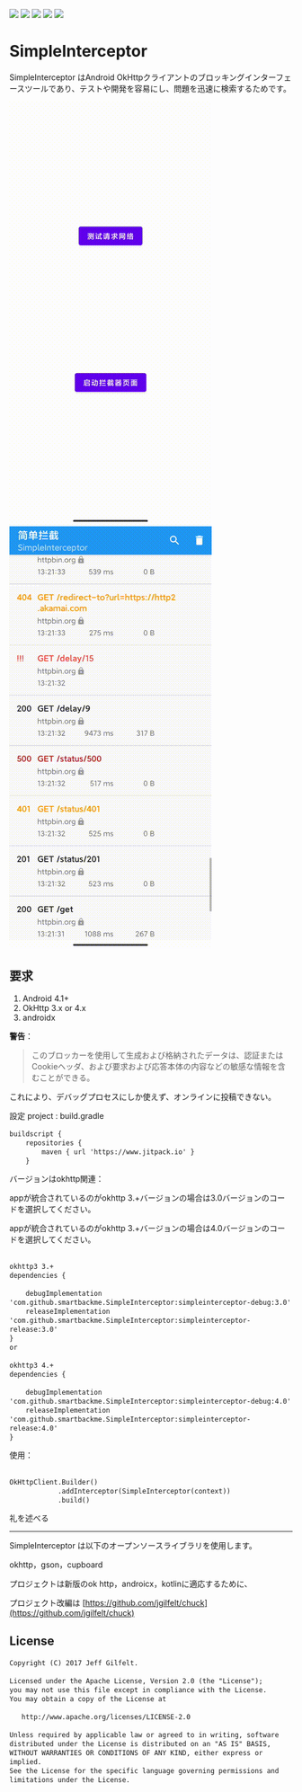 ![](https://img.shields.io/badge/JitPack-4.0-green)
![](https://img.shields.io/badge/JitPack-3.0-green)
![](https://img.shields.io/badge/code-kotlin-red)
![](https://img.shields.io/badge/Android%20Arsenal-SimpleInterceptor-yellow)
![](https://img.shields.io/badge/author-smartbackme-blue)

# SimpleInterceptor

SimpleInterceptor はAndroid OkHttpクライアントのブロッキングインターフェースツールであり、テストや開発を容易にし、問題を迅速に検索するためです。

![SimpleInterceptor](assets/SimpleInterceptor.gif)
![SimpleInterceptor](assets/SimpleInterceptorPage.gif)

## 要求
1. Android 4.1+
2. OkHttp 3.x or 4.x
3. androidx

**警告**：

> このブロッカーを使用して生成および格納されたデータは、認証またはCookieヘッダ、および要求および応答本体の内容などの敏感な情報を含むことができる。

  これにより、デバッグプロセスにしか使えず、オンラインに投稿できない。

設定
project : build.gradle
```
buildscript {
    repositories {
        maven { url 'https://www.jitpack.io' }
    }
```
バージョンはokhttp関連：

appが統合されているのがokhttp 3.+バージョンの場合は3.0バージョンのコードを選択してください。

appが統合されているのがokhttp 3.+バージョンの場合は4.0バージョンのコードを選択してください。
```

okhttp3 3.+
dependencies {

    debugImplementation 'com.github.smartbackme.SimpleInterceptor:simpleinterceptor-debug:3.0'
    releaseImplementation 'com.github.smartbackme.SimpleInterceptor:simpleinterceptor-release:3.0'
}
or

okhttp3 4.+
dependencies {

    debugImplementation 'com.github.smartbackme.SimpleInterceptor:simpleinterceptor-debug:4.0'
    releaseImplementation 'com.github.smartbackme.SimpleInterceptor:simpleinterceptor-release:4.0'
}

```

使用：

```

OkHttpClient.Builder()
            .addInterceptor(SimpleInterceptor(context))
            .build()
```

礼を述べる

----------------

SimpleInterceptor は以下のオープンソースライブラリを使用します。

okhttp，gson，cupboard

プロジェクトは新版のok http，androicx，kotlinに適応するために、

プロジェクト改編は [https://github.com/jgilfelt/chuck](https://github.com/jgilfelt/chuck)

License
-------

    Copyright (C) 2017 Jeff Gilfelt.

    Licensed under the Apache License, Version 2.0 (the "License");
    you may not use this file except in compliance with the License.
    You may obtain a copy of the License at

       http://www.apache.org/licenses/LICENSE-2.0

    Unless required by applicable law or agreed to in writing, software
    distributed under the License is distributed on an "AS IS" BASIS,
    WITHOUT WARRANTIES OR CONDITIONS OF ANY KIND, either express or implied.
    See the License for the specific language governing permissions and
    limitations under the License.